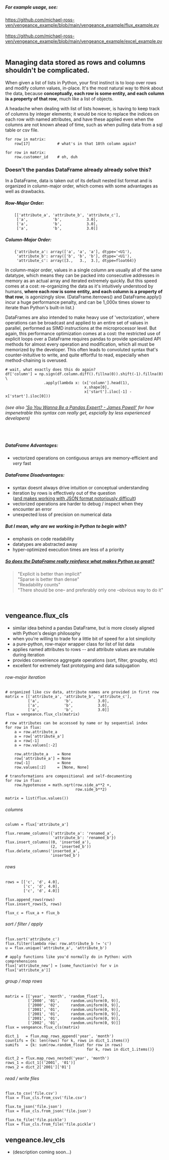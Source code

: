 ##### For example usage, see:
https://github.com/michael-ross-ven/vengeance_example/blob/main/vengeance_example/flux_example.py
<br/>
<br/>
https://github.com/michael-ross-ven/vengeance_example/blob/main/vengeance_example/excel_example.py
<br/>
<br/>

## Managing data stored as rows and columns shouldn't be complicated.

When given a list of lists in Python, your first instinct is to loop over rows and modify column values, in-place. It's the most 
natural way to think about the data, because **conceptually, each row is some entity, and each column is a property of that row**, 
much like a list of objects.

A headache when dealing with list of lists however, is having to keep track of columns by integer elements; it would be nice to 
replace the indices on each row with named attributes, and have these applied even when the columns are not known ahead of time, 
such as when pulling data from a sql table or csv file.

    for row in matrix:
        row[17]            # what's in that 18th column again?

    for row in matrix:
        row.customer_id    # oh, duh


### Doesn't the pandas DataFrame already already solve this?
In a DataFrame, data is taken out of its default nested list format and is organized in column-major order, which comes with some 
advantages as well as drawbacks.

##### Row-Major Order:
        
        [['attribute_a', 'attribute_b', 'attribute_c'],
         ['a',           'b',           3.0],
         ['a',           'b',           3.0],
         ['a',           'b',           3.0]]

##### Column-Major Order:
        
        {'attribute_a': array(['a', 'a', 'a'], dtype='<U1'),
         'attribute_b': array(['b', 'b', 'b'], dtype='<U1'),
         'attribute_c': array([3.,   3.,  3.], dtype=float64)}


In column-major order, values in a single column are usually all of the same datatype, which means they can be packed into 
consecutive addresses in memory as an actual array and iterated extremely quickly. But this speed comes at a cost: re-organizing the
data as it's intuitively understood by humans, **where each row is some entity, and each column is a property of that row**, 
is agonizingly slow. (DataFrame.iterrows() and DataFrame.apply() incur a huge performance penalty, and can be 1_000x times 
slower to iterate than Python's built-in list.)

DataFrames are also intended to make heavy use of 'vectorization', where operations can be broadcast and applied to an entire set 
of values in parallel, performed as SIMD instructions at the microprocessor level. But again, this performance optimization comes
at a cost: the restricted use of explicit loops over a DataFrame requires pandas to provide specialized API methods for almost 
every operation and modification, which all must be memorized by the developer. This often leads to convoluted syntax 
that's counter-inituitive to write, and quite effortful to read, especially when method-chaining is overused.

    # wait, what exactly does this do again?
    df['column'] = np.sign(df.column.diff().fillna(0)).shift(-1).fillna(0) \
                     .apply(lambda x: (x['column'].head(1),
                                       x.shape[0],
                                       x['start'].iloc[-1] - x['start'].iloc[0]))

###### (see also ['So You Wanna Be a Pandas Expert? - James Powell'](https://youtu.be/pjq3QOxl9Ok) for how impenetrable this syntax can really get, *espcially* by less experienced developers)

<br/>


##### DataFrame Advantages:
* vectorized operations on contiguous arrays are memory-efficient and *very* fast

##### DataFrame Disadvantages:
* syntax doesnt always drive intuition or conceptual understanding
* iteration by rows is effectively out of the question \
  ([and makes working with JSON format notoriously difficult](https://medium.com/bhavaniravi/whats-wrong-with-python-pandas-32ba5bb2b658))
* vectorized operations are harder to debug / inspect when they encounter an error
* unexpected loss of precision on numerical data

##### But I mean, why are we working in Python to begin with?
* emphasis on code readability
* datatypes are abstracted away
* hyper-optimized execution times are less of a priority

##### [So does the DataFrame really reinforce what makes Python so great?](https://en.wikipedia.org/wiki/Zen_of_Python)
>"Explicit is better than implicit" \
"Sparse is better than dense" \
"Readability counts" \
"There should be one– and preferably only one –obvious way to do it"
>

<br/>


## vengeance.flux_cls
* similar idea behind a pandas DataFrame, but is more closely aligned with Python's design philosophy
* when you're willing to trade for a little bit of speed for a lot simplicity
* a pure-python, row-major wrapper class for list of list data
* applies named attributes to rows -- and attribute values are mutable during iteration
* provides convenience aggregate operations (sort, filter, groupby, etc)
* excellent for extremely fast prototyping and data subjugation

###### row-major iteration
    
    # organized like csv data, attribute names are provided in first row
    matrix = [['attribute_a', 'attribute_b', 'attribute_c'],
              ['a',           'b',           3.0],
              ['a',           'b',           3.0],
              ['a',           'b',           3.0]]
    flux = vengeance.flux_cls(matrix)

    # row attributes can be accessed by name or by sequential index
    for row in flux:
        a = row.attribute_a
        a = row['attribute_a']
        a = row[-1]
        a = row.values[:-2]

        row.attribute_a    = None
        row['attribute_a'] = None
        row[-1]            = None
        row.values[:2]     = [None, None]

    # transformations are compositional and self-documenting
    for row in flux:
        row.hypotenuse = math.sqrt(row.side_a**2 +,
                                   row.side_b**2)

    matrix = list(flux.values())


###### columns
    column = flux['attribute_a']

    flux.rename_columns({'attribute_a': 'renamed_a',
                         'attribute_b': 'renamed_b'})
    flux.insert_columns((0, 'inserted_a'),
                        (2, 'inserted_b'))
    flux.delete_columns('inserted_a',
                        'inserted_b')


###### rows
    rows = [['c', 'd', 4.0],
            ['c', 'd', 4.0],
            ['c', 'd', 4.0]]

    flux.append_rows(rows)
    flux.insert_rows(5, rows)

    flux_c = flux_a + flux_b


###### sort / filter / apply
    flux.sort('attribute_c')
    flux.filter(lambda row: row.attribute_b != 'c')
    u = flux.unique('attribute_a', 'attribute_b')

    # apply functions like you'd normally do in Python: with comprehensions
    flux['attribute_new'] = [some_function(v) for v in flux['attribute_a']]


###### group / map rows
    matrix = [['year', 'month', 'random_float'],
              ['2000', '01',     random.uniform(0, 9)],
              ['2000', '02',     random.uniform(0, 9)],
              ['2001', '01',     random.uniform(0, 9)],
              ['2001', '01',     random.uniform(0, 9)],
              ['2001', '01',     random.uniform(0, 9)],
              ['2002', '01',     random.uniform(0, 9)]]
    flux = vengeance.flux_cls(matrix)

    dict_1   = flux.map_rows_append('year', 'month')
    countifs = {k: len(rows) for k, rows in dict_1.items()}
    sumifs   = {k: sum(row.random_float for row in rows)
                                        for k, rows in dict_1.items()}

    dict_2 = flux.map_rows_nested('year', 'month')
    rows_1 = dict_1[('2001', '01')]
    rows_2 = dict_2['2001']['01']


###### read / write files
    flux.to_csv('file.csv')
    flux = flux_cls.from_csv('file.csv')

    flux.to_json('file.json')
    flux = flux_cls.from_json('file.json')

    flux.to_file('file.pickle')
    flux = flux_cls.from_file('file.pickle')


## vengeance.lev_cls
* (description coming soon...)

